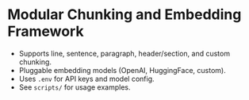 # Modular Chunking and Embedding Framework

- Supports line, sentence, paragraph, header/section, and custom chunking.
- Pluggable embedding models (OpenAI, HuggingFace, custom).
- Uses `.env` for API keys and model config.
- See `scripts/` for usage examples.